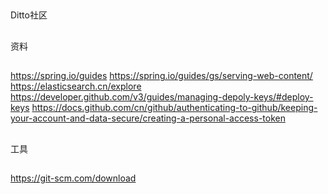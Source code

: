 ##
Ditto社区
##
资料
##
https://spring.io/guides
https://spring.io/guides/gs/serving-web-content/
https://elasticsearch.cn/explore
https://developer.github.com/v3/guides/managing-depoly-keys/#deploy-keys
https://docs.github.com/cn/github/authenticating-to-github/keeping-your-account-and-data-secure/creating-a-personal-access-token
##
工具
##
https://git-scm.com/download
